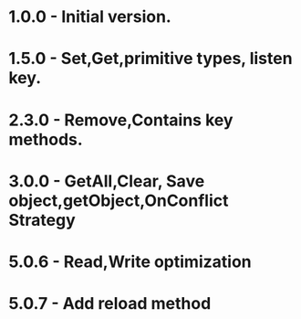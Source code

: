 # 1.0.0 - Initial version.


# 1.5.0 - Set,Get,primitive types, listen key.


# 2.3.0 - Remove,Contains key methods.


# 3.0.0 - GetAll,Clear, Save object,getObject,OnConflict Strategy


# 5.0.6 - Read,Write optimization


# 5.0.7 - Add reload method